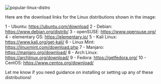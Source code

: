 ![popular-linux-distro](https://github.com/user-attachments/assets/fc0346e4-19e9-40bc-80f1-1202a3eeaaee)

Here are the download links for the Linux distributions shown in the image:


1 - Ubuntu: https://ubuntu.com/download
2 - Debian: https://www.debian.org/distrib/
3 - openSUSE: https://www.opensuse.org/
4 - elementary OS: https://elementary.io/
5 - Kali Linux: https://www.kali.org/get-kali/
6 - Linux Mint: https://linuxmint.com/download.php
7 - Manjaro: https://manjaro.org/download/
8 - Arch Linux: https://archlinux.org/download/
9 - Fedora: https://getfedora.org/
10 - CentOS: https://www.centos.org/download/



Let me know if you need guidance on installing or setting up any of these distributions!

